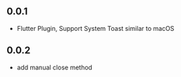 ## 0.0.1

* Flutter Plugin, Support System Toast similar to macOS

## 0.0.2

* add manual close method
